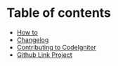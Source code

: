 # Table of contents

* [How to](README.md)
* [Changelog](changelog.md)
* [Contributing to CodeIgniter](contributing.md)
* [Github Link Project](https://github.com/Unero/absensi)

